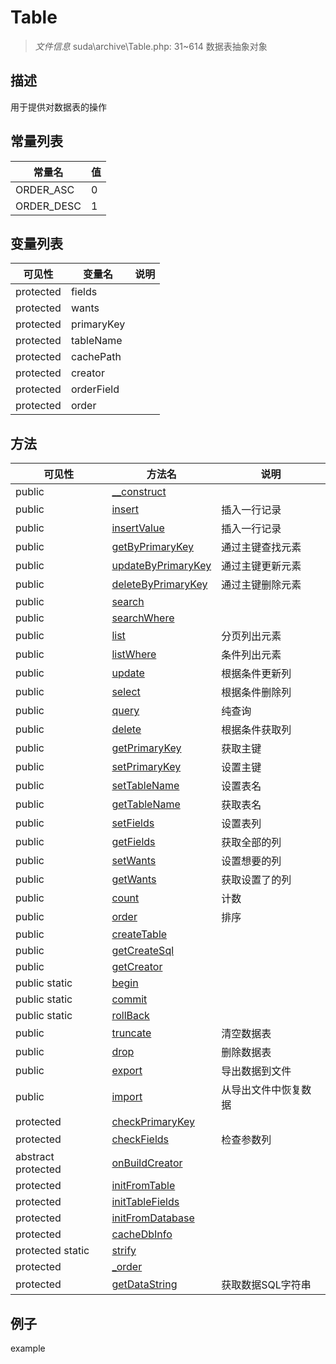 #  Table 

> *文件信息* suda\archive\Table.php: 31~614
数据表抽象对象
## 描述


用于提供对数据表的操作

## 常量列表
| 常量名  |  值|
|--------|----|
|ORDER_ASC | 0 | 
|ORDER_DESC | 1 | 


## 变量列表
| 可见性 |  变量名   | 说明 |
|--------|----|------|
| protected    | fields | | 
| protected    | wants | | 
| protected    | primaryKey | | 
| protected    | tableName | | 
| protected    | cachePath | | 
| protected    | creator | | 
| protected    | orderField | | 
| protected    | order | | 

## 方法

| 可见性 | 方法名 | 说明 |
|--------|-------|------|
|  public  |[__construct](Table/__construct.md) |  |
|  public  |[insert](Table/insert.md) | 插入一行记录 |
|  public  |[insertValue](Table/insertValue.md) | 插入一行记录 |
|  public  |[getByPrimaryKey](Table/getByPrimaryKey.md) | 通过主键查找元素 |
|  public  |[updateByPrimaryKey](Table/updateByPrimaryKey.md) | 通过主键更新元素 |
|  public  |[deleteByPrimaryKey](Table/deleteByPrimaryKey.md) | 通过主键删除元素 |
|  public  |[search](Table/search.md) |  |
|  public  |[searchWhere](Table/searchWhere.md) |  |
|  public  |[list](Table/list.md) | 分页列出元素 |
|  public  |[listWhere](Table/listWhere.md) | 条件列出元素 |
|  public  |[update](Table/update.md) | 根据条件更新列 |
|  public  |[select](Table/select.md) | 根据条件删除列 |
|  public  |[query](Table/query.md) | 纯查询 |
|  public  |[delete](Table/delete.md) | 根据条件获取列 |
|  public  |[getPrimaryKey](Table/getPrimaryKey.md) | 获取主键 |
|  public  |[setPrimaryKey](Table/setPrimaryKey.md) | 设置主键 |
|  public  |[setTableName](Table/setTableName.md) | 设置表名 |
|  public  |[getTableName](Table/getTableName.md) | 获取表名 |
|  public  |[setFields](Table/setFields.md) | 设置表列 |
|  public  |[getFields](Table/getFields.md) | 获取全部的列 |
|  public  |[setWants](Table/setWants.md) | 设置想要的列 |
|  public  |[getWants](Table/getWants.md) | 获取设置了的列 |
|  public  |[count](Table/count.md) | 计数 |
|  public  |[order](Table/order.md) | 排序 |
|  public  |[createTable](Table/createTable.md) |  |
|  public  |[getCreateSql](Table/getCreateSql.md) |  |
|  public  |[getCreator](Table/getCreator.md) |  |
|  public  static|[begin](Table/begin.md) |  |
|  public  static|[commit](Table/commit.md) |  |
|  public  static|[rollBack](Table/rollBack.md) |  |
|  public  |[truncate](Table/truncate.md) | 清空数据表 |
|  public  |[drop](Table/drop.md) | 删除数据表 |
|  public  |[export](Table/export.md) | 导出数据到文件 |
|  public  |[import](Table/import.md) | 从导出文件中恢复数据 |
|  protected  |[checkPrimaryKey](Table/checkPrimaryKey.md) |  |
|  protected  |[checkFields](Table/checkFields.md) | 检查参数列 |
|abstract  protected  |[onBuildCreator](Table/onBuildCreator.md) |  |
|  protected  |[initFromTable](Table/initFromTable.md) |  |
|  protected  |[initTableFields](Table/initTableFields.md) |  |
|  protected  |[initFromDatabase](Table/initFromDatabase.md) |  |
|  protected  |[cacheDbInfo](Table/cacheDbInfo.md) |  |
|  protected  static|[strify](Table/strify.md) |  |
|  protected  |[_order](Table/_order.md) |  |
|  protected  |[getDataString](Table/getDataString.md) | 获取数据SQL字符串 |
 

## 例子

example